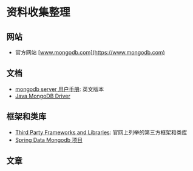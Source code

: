 # 资料收集整理

## 网站

- 官方网站 [www.mongodb.com](https://www.mongodb.com)

## 文档

- [mongodb server 用户手册](https://docs.mongodb.com/manual/): 英文版本
- [Java MongoDB Driver](https://docs.mongodb.com/ecosystem/drivers/java/)

## 框架和类库

- [Third Party Frameworks and Libraries](https://docs.mongodb.com/ecosystem/drivers/java/): 官网上列举的第三方框架和类库
- [Spring Data Mongodb 项目](http://www.springsource.org/spring-data/mongodb)

## 文章




